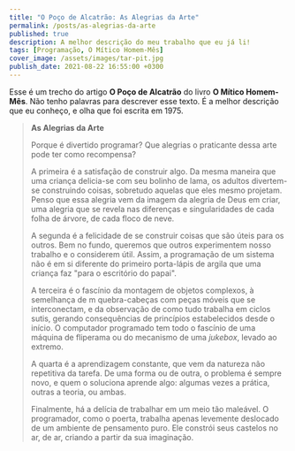 ```yaml
---
title: "O Poço de Alcatrão: As Alegrias da Arte"
permalink: /posts/as-alegrias-da-arte
published: true
description: A melhor descrição do meu trabalho que eu já li!
tags: [Programação, O Mítico Homem-Mês]
cover_image: /assets/images/tar-pit.jpg
publish_date: 2021-08-22 16:55:00 +0300
---
```


Esse é um trecho do artigo **O Poço de Alcatrão** do livro **O Mítico Homem-Mês**. Não tenho palavras para descrever esse texto. É a melhor descrição que eu conheço, e olha que foi escrita em 1975. 

> **As Alegrias da Arte**
>
> Porque é divertido programar? Que alegrias o praticante dessa arte pode ter como recompensa?
>
> A primeira é a satisfação de construir algo. Da mesma maneira que uma criança delicia-se com seu bolinho de lama, os adultos divertem-se construindo coisas, sobretudo aquelas que eles mesmo projetam. Penso que essa alegria vem da imagem da alegria de Deus em criar, uma alegria que se revela nas diferenças e singularidades  de cada folha de árvore, de cada floco de neve.
>
> A segunda é a felicidade de se construir coisas que são úteis para os outros. Bem no fundo, queremos que outros experimentem nosso trabalho e o considerem útil. Assim, a programação de um sistema não é em si diferente do primeiro porta-lápis de argila que uma criança faz "para o escritório do papai".
> 
> A terceira é o fascínio da montagem de objetos complexos, à semelhança de m quebra-cabeças com peças móveis que se interconectam, e da observação de como tudo trabalha em ciclos sutis, gerando consequências de princípios estabelecidos desde o início. O computador programado tem todo o fascínio de uma máquina de fliperama ou do mecanismo de uma _jukebox_, levado ao extremo.
>
> A quarta é a aprendizagem constante, que vem da natureza não repetitiva da tarefa. De uma forma ou de outra, o problema é sempre novo, e quem o soluciona aprende algo: algumas vezes a prática, outras a teoria, ou ambas.
>
> Finalmente, há a delícia de trabalhar em um meio tão maleável. O programador, como o poerta, trabalha apenas levemente deslocado de um ambiente de pensamento puro. Ele constrói seus castelos no ar, de ar, criando a partir da sua imaginação.

